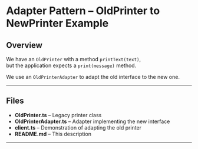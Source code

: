 # Adapter Pattern – OldPrinter to NewPrinter Example

## Overview

We have an `OldPrinter` with a method `printText(text)`,  
but the application expects a `print(message)` method.

We use an `OldPrinterAdapter` to adapt the old interface to the new one.

---

## Files

- **OldPrinter.ts** – Legacy printer class
- **OldPrinterAdapter.ts** – Adapter implementing the new interface
- **client.ts** – Demonstration of adapting the old printer
- **README.md** – This description

---

